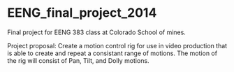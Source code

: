 EENG_final_project_2014
=======================

Final project for EENG 383 class at Colorado School of mines.

Project proposal:
Create a motion control rig for use in video production that
is able to create and repeat a consistant range of motions. The 
motion of the rig will consist of Pan, Tilt, and Dolly motions. 